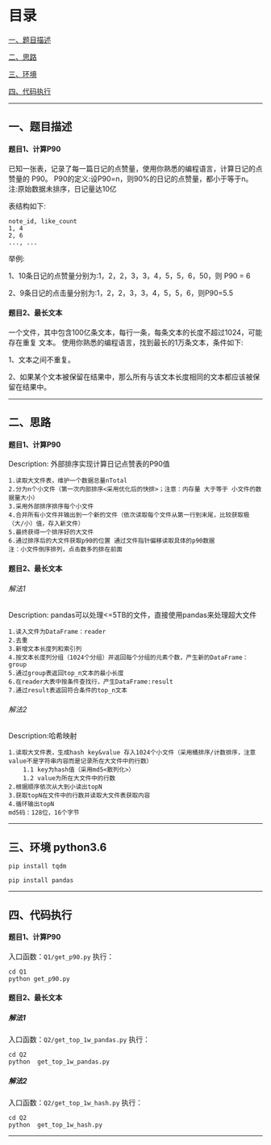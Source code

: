
# 目录

[一、题目描述](#一、题目描述)

[二、思路](#二、思路)

[三、环境](#三、环境)

[四、代码执行](#四、代码执行)


-----------------------

## 一、题目描述
#### 题目1、计算P90

已知一张表，记录了每一篇日记的点赞量，使用你熟悉的编程语言，计算日记的点赞量的 P90。
P90的定义:设P90=n，则90%的日记的点赞量，都小于等于n。 注:原始数据未排序，日记量达10亿

表结构如下:

    note_id, like_count
    1, 4
    2, 6
    ..., ...
举例:

1、10条日记的点赞量分别为:1，2，2，3，3，4，5，5，6，50，则 P90 = 6

2、9条日记的点击量分别为:1，2，2，3，3，4，5，5，6，则P90=5.5

#### 题目2、最⻓文本
一个文件，其中包含100亿条文本，每行一条，每条文本的⻓度不超过1024，可能存在重复 文本。
使用你熟悉的编程语言，找到最⻓的1万条文本，条件如下:

1、文本之间不重复。

2、如果某个文本被保留在结果中，那么所有与该文本⻓度相同的文本都应该被保留在结果中。

-----------------------
## 二、思路
#### 题目1、计算P90
Description: 外部排序实现计算日记点赞表的P90值

    1.读取大文件表，维护一个数据总量nTotal
    2.分为n个小文件（第一次内部排序<采用优化后的快排>；注意：内存量 大于等于 小文件的数据量大小）
    3.采用外部排序排序每个小文件
    4.合并所有小文件并输出到一个新的文件（依次读取每个文件从第一行到末尾，比较获取极（大/小）值，存入新文件）
    5.最终获得一个排序好的大文件
    6.通过排序后的大文件获取p90的位置 通过文件指针偏移读取具体的p90数据
    注：小文件倒序排列，点击数多的排在前面
    
#### 题目2、最⻓文本
###### 解法1
Description: pandas可以处理<=5TB的文件，直接使用pandas来处理超大文件

    1.读入文件为DataFrame：reader
    2.去重
    3.新增文本长度列和索引列
    4.按文本长度列分组（1024个分组）并返回每个分组的元素个数，产生新的DataFrame：group
    5.通过group表返回top_n文本的最小长度
    6.在reader大表中按条件查找行，产生DataFrame:result
    7.通过result表返回符合条件的top_n文本
    
###### 解法2
Description:哈希映射

    1.读取大文件表，生成hash key&value 存入1024个小文件（采用桶排序/计数排序，注意value不是字符串内容而是记录所在大文件中的行数）
        1.1 key为hash值（采用md5<散列化>）
        1.2 value为所在大文件中的行数
    2.根据顺序依次从大到小读出topN
    3.获取topN在文件中的行数并读取大文件表获取内容
    4.循环输出topN
    md5码：128位，16个字节
    
-----------------------


## 三、环境 python3.6

    pip install tqdm

    pip install pandas
    
-----------------------

## 四、代码执行
#### 题目1、计算P90
入口函数：`Q1/get_p90.py`
执行：

    cd Q1
    python get_p90.py


#### 题目2、最⻓文本
##### 解法1
入口函数：`Q2/get_top_1w_pandas.py`
执行：

    cd Q2
    python  get_top_1w_pandas.py


##### 解法2
入口函数：`Q2/get_top_1w_hash.py`
执行：

    cd Q2
    python  get_top_1w_hash.py
    
        
-----------------------------------------------------------------------------------------
